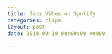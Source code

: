 ```yaml
---
title: Jazz Vibes on Spotify
categories: clips
layout: post
date: 2018-09-10 00:00:00 +0000

---
```

